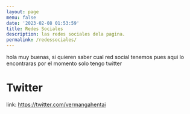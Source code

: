 ```yaml
---
layout: page
menu: false
date: '2023-02-08 01:53:59'
title: Redes Sociales
description: las redes sociales dela pagina.
permalink: /redessociales/
---
```


hola muy buenas, si quieren saber cual red social tenemos pues aqui lo encontraras
por el momento solo tengo twitter

# Twitter

link: https://twitter.com/vermangahentai